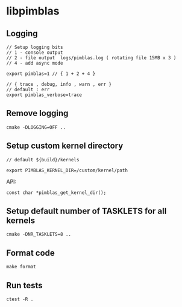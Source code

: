 # libpimblas 


## Logging  
```
// Setup logging bits
// 1 - console output
// 2 - file output  logs/pimblas.log ( rotating file 15MB x 3 ) 
// 4 - add async mode 
 
export pimblas=1 // { 1 + 2 + 4 }

// { trace , debug, info , warn , err }
// default : err  
export pimblas_verbose=trace
```
## Remove logging
``` 
cmake -DLOGGING=OFF ..
```




## Setup custom kernel directory 

```
// default ${build}/kernels

export PIMBLAS_KERNEL_DIR=/custom/kernel/path   
```
API:
```
const char *pimblas_get_kernel_dir();
```


## Setup default number of TASKLETS for all kernels

```
cmake -DNR_TASKLETS=8 ..
```

## Format code

```
make format 
```

## Run tests
```
ctest -R .
```


